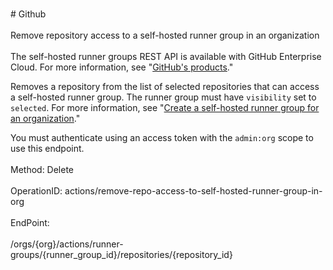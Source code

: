 <br>#     Github</br>
<br>Remove repository access to a self-hosted runner group in an organization</br>
<br>The self-hosted runner groups REST API is available with GitHub Enterprise Cloud. For more information, see "[GitHub's products](https://docs.github.com/github/getting-started-with-github/githubs-products)."


Removes a repository from the list of selected repositories that can access a self-hosted runner group. The runner group must have `visibility` set to `selected`. For more information, see "[Create a self-hosted runner group for an organization](#create-a-self-hosted-runner-group-for-an-organization)."

You must authenticate using an access token with the `admin:org` scope to use this endpoint.</br>
<br>Method: Delete</br>
<br>OperationID: actions/remove-repo-access-to-self-hosted-runner-group-in-org</br>
<br>EndPoint:</br>
<br>/orgs/{org}/actions/runner-groups/{runner_group_id}/repositories/{repository_id}</br>
